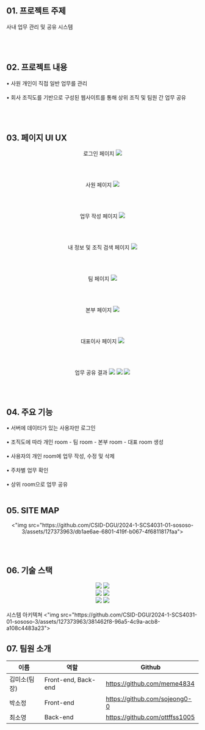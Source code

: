 ## 01. 프로젝트 주제
사내 업무 관리 및 공유 시스템
<br></br>
<br></br>

## 02. 프로젝트 내용
• 사원 개인이 직접 일반 업무를 관리
<br></br>
• 회사 조직도를 기반으로 구성된 웹사이트를 통해 상위 조직 및 팀원 간 업무 공유 
<br></br>
<br></br>

## 03. 페이지 UI UX

<p align="center">
 로그인 페이지
  <img src="https://github.com/CSID-DGU/2024-1-SCS4031-01-sososo-3/assets/127373963/d3385acb-e872-46ed-89ed-f83c97f33401">
</p>
<br></br>
<p align="center">
 사원 페이지
  <img src="https://github.com/CSID-DGU/2024-1-SCS4031-01-sososo-3/assets/127373963/a396099e-00eb-4ac7-a20d-7b5795f6cd15">
</p>
<br></br>
<p align="center">
 업무 작성 페이지
  <img src="https://github.com/CSID-DGU/2024-1-SCS4031-01-sososo-3/assets/127373963/8b3e40d9-c6b2-4ece-bef6-4d4245f83b10">
</p>
<br></br>
<p align="center">
 내 정보 및 조직 검색 페이지
  <img src="https://github.com/CSID-DGU/2024-1-SCS4031-01-sososo-3/assets/127373963/3d92eb34-0aee-4688-a832-eae2237bdb48">
</p>
<br></br>
<p align="center">
 팀 페이지
  <img src="https://github.com/CSID-DGU/2024-1-SCS4031-01-sososo-3/assets/127373963/cabf6dd3-37bb-4e80-9ca1-da0b717f2ae2">
</p>
<br></br>
<p align="center">
 본부 페이지
  <img src="https://github.com/CSID-DGU/2024-1-SCS4031-01-sososo-3/assets/127373963/183fdd22-a81c-4bcb-91f5-52cc1fef0cee">
</p>
<br></br>
<p align="center">
 대표이사 페이지
  <img src="https://github.com/CSID-DGU/2024-1-SCS4031-01-sososo-3/assets/127373963/f9c1760a-360a-4bca-87e1-fee524d90fb4">
</p>
<br></br>
<p align="center">
 업무 공유 결과
  <img src="https://github.com/CSID-DGU/2024-1-SCS4031-01-sososo-3/assets/127373963/8e07a1d4-ecc4-4504-b1c9-77d4af386ab0">
  <img src="https://github.com/CSID-DGU/2024-1-SCS4031-01-sososo-3/assets/127373963/be154f50-300b-4a13-82f0-8274835141d4">
  <img src="https://github.com/CSID-DGU/2024-1-SCS4031-01-sososo-3/assets/127373963/c8b4753a-205f-460e-bb0e-e398f3946a96">
</p>
<br></br>

## 04. 주요 기능
• 서버에 데이터가 있는 사용자만 로그인
<br></br>
• 조직도에 따라 개인 room - 팀 room - 본부 room - 대표 room 생성
<br></br>
• 사용자의 개인 room에 업무 작성, 수정 및 삭제
<br></br>
• 주차별 업무 확인
<br></br>
• 상위 room으로 업무 공유
<br></br>



## 05. SITE MAP
<p align="center">
<"img src="https://github.com/CSID-DGU/2024-1-SCS4031-01-sososo-3/assets/127373963/db1ae6ae-6801-419f-b067-4f6811817faa">

<br></br>

## 06. 기술 스택
<div align=center> 


<img src="https://img.shields.io/badge/react-61DAFB?style=for-the-badge&logo=react&logoColor=black">
<img src="https://img.shields.io/badge/css-1572B6?style=for-the-badge&logo=css3&logoColor=white">
<br>
<img src="https://img.shields.io/badge/express-F7DF1E?style=for-the-badge&logo=express&logoColor=black">
<img src="https://img.shields.io/badge/node.js-339933?style=for-the-badge&logo=node.js&logoColor=white">
<br>
<img src="https://img.shields.io/badge/mongoDB-47A248?style=for-the-badge&logo=mongoDB&logoColor=white">
<img src="https://img.shields.io/badge/mongoose-F04D35?style=for-the-badge&logo=mongoose&logoColor=white">


</div>
<br />
시스템 아키텍쳐
<"img src="https://github.com/CSID-DGU/2024-1-SCS4031-01-sososo-3/assets/127373963/381462f8-96a5-4c9a-acb8-a108c4483a23">

<br/>

## 07. 팀원 소개

|이름|역할|Github|
|-----|-----|-----|
|김미소(팀장)|Front-end, Back-end|https://github.com/meme4834|
|박소정|Front-end|https://github.com/sojeong0-0|
|최소영|Back-end|https://github.com/ottffss1005|
<br />
